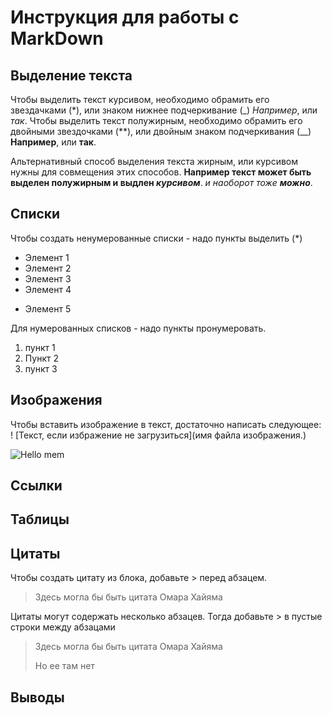 # Инструкция для работы с MarkDown

## Выделение текста

Чтобы выделить текст курсивом, необходимо обрамить его звездачками (*), или знаком нижнее подчеркивание (_) *Например*, или _так_. Чтобы выделить текст полужирным, необходимо обрамить его двойными звездочками (**), или двойным знаком подчеркивания (__) **Например**, или __так__.

Альтернативный способ выделения текста жирным, или курсивом нужны для совмещения этих способов. __Например текст может быть выделен полужирным и выдлен *курсивом*__. *и наоборот тоже __можно__*.

## Списки
Чтобы создать ненумерованные списки - надо пункты выделить (*)
* Элемент 1
* Элемент 2
* Элемент 3
* Элемент 4
+ Элемент 5

Для нумерованных списков - надо пункты пронумеровать.
1. пункт 1
2. Пункт 2
3. пункт 3

## Изображения

Чтобы вставить изображение в текст, достаточно написать следующее:
! [Текст, если избражение не загрузиться](имя файла изображения.)

![Hello mem](mem.jpeg)

## Ссылки

## Таблицы

## Цитаты 

Чтобы создать цитату из блока, добавьте > перед абзацем.

> Здесь могла бы быть цитата Омара Хайяма

Цитаты могут содержать несколько абзацев. Тогда добавьте > в пустые строки между абзацами

>Здесь могла бы быть цитата Омара Хайяма
>
>Но ее там нет

## Выводы